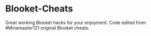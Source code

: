 # Blooket-Cheats
Great working Blooket hacks for your enjoyment.
Code edited from #Minemaster121 original Blooket cheats.
